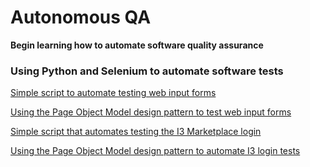 # Autonomous QA

**Begin learning how to automate software quality assurance**


### Using Python and Selenium to automate software tests

[Simple script to automate testing web input forms](01-generic_web_input_form.md)

[Using the Page Object Model design pattern to test web input forms](02-generic-pom-tests.md)

[Simple script that automates testing the I3 Marketplace login](03_simple_web_input_form.md)

[Using the Page Object Model design pattern to automate I3 login tests](04-pom-tests.md)


